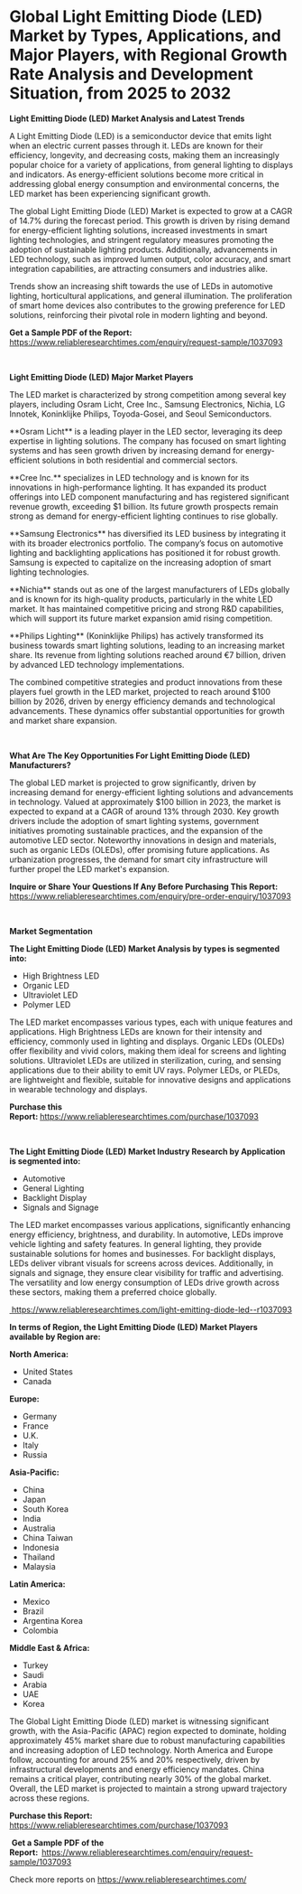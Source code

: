 <p><h1>Global Light Emitting Diode (LED) Market by Types, Applications, and Major Players, with Regional Growth Rate Analysis and Development Situation, from 2025 to 2032</h1></p><p><strong>Light Emitting Diode (LED) Market Analysis and Latest Trends</strong></p>
<p><p>A Light Emitting Diode (LED) is a semiconductor device that emits light when an electric current passes through it. LEDs are known for their efficiency, longevity, and decreasing costs, making them an increasingly popular choice for a variety of applications, from general lighting to displays and indicators. As energy-efficient solutions become more critical in addressing global energy consumption and environmental concerns, the LED market has been experiencing significant growth.</p><p>The global Light Emitting Diode (LED) Market is expected to grow at a CAGR of 14.7% during the forecast period. This growth is driven by rising demand for energy-efficient lighting solutions, increased investments in smart lighting technologies, and stringent regulatory measures promoting the adoption of sustainable lighting products. Additionally, advancements in LED technology, such as improved lumen output, color accuracy, and smart integration capabilities, are attracting consumers and industries alike.</p><p>Trends show an increasing shift towards the use of LEDs in automotive lighting, horticultural applications, and general illumination. The proliferation of smart home devices also contributes to the growing preference for LED solutions, reinforcing their pivotal role in modern lighting and beyond.</p></p>
<p><strong>Get a Sample PDF of the Report:&nbsp;</strong> <a href="https://www.reliableresearchtimes.com/enquiry/request-sample/1037093?utm_campaign=3219&utm_medium=2&utm_source=Github&utm_content=ia&utm_term=21032025&utm_id=light-emitting-diode-led">https://www.reliableresearchtimes.com/enquiry/request-sample/1037093</a></p>
<p>&nbsp;</p>
<p><strong>Light Emitting Diode (LED) Major Market Players</strong></p>
<p><p>The LED market is characterized by strong competition among several key players, including Osram Licht, Cree Inc., Samsung Electronics, Nichia, LG Innotek, Koninklijke Philips, Toyoda-Gosei, and Seoul Semiconductors. </p><p>**Osram Licht** is a leading player in the LED sector, leveraging its deep expertise in lighting solutions. The company has focused on smart lighting systems and has seen growth driven by increasing demand for energy-efficient solutions in both residential and commercial sectors.</p><p>**Cree Inc.** specializes in LED technology and is known for its innovations in high-performance lighting. It has expanded its product offerings into LED component manufacturing and has registered significant revenue growth, exceeding $1 billion. Its future growth prospects remain strong as demand for energy-efficient lighting continues to rise globally.</p><p>**Samsung Electronics** has diversified its LED business by integrating it with its broader electronics portfolio. The company’s focus on automotive lighting and backlighting applications has positioned it for robust growth. Samsung is expected to capitalize on the increasing adoption of smart lighting technologies.</p><p>**Nichia** stands out as one of the largest manufacturers of LEDs globally and is known for its high-quality products, particularly in the white LED market. It has maintained competitive pricing and strong R&D capabilities, which will support its future market expansion amid rising competition.</p><p>**Philips Lighting** (Koninklijke Philips) has actively transformed its business towards smart lighting solutions, leading to an increasing market share. Its revenue from lighting solutions reached around €7 billion, driven by advanced LED technology implementations.</p><p>The combined competitive strategies and product innovations from these players fuel growth in the LED market, projected to reach around $100 billion by 2026, driven by energy efficiency demands and technological advancements. These dynamics offer substantial opportunities for growth and market share expansion.</p></p>
<p>&nbsp;</p>
<p><strong>What Are The Key Opportunities For Light Emitting Diode (LED) Manufacturers?</strong></p>
<p><p>The global LED market is projected to grow significantly, driven by increasing demand for energy-efficient lighting solutions and advancements in technology. Valued at approximately $100 billion in 2023, the market is expected to expand at a CAGR of around 13% through 2030. Key growth drivers include the adoption of smart lighting systems, government initiatives promoting sustainable practices, and the expansion of the automotive LED sector. Noteworthy innovations in design and materials, such as organic LEDs (OLEDs), offer promising future applications. As urbanization progresses, the demand for smart city infrastructure will further propel the LED market's expansion.</p></p>
<p><strong>Inquire or Share Your Questions If Any Before Purchasing This Report:</strong> <a href="https://www.reliableresearchtimes.com/enquiry/pre-order-enquiry/1037093?utm_campaign=3219&utm_medium=2&utm_source=Github&utm_content=ia&utm_term=21032025&utm_id=light-emitting-diode-led">https://www.reliableresearchtimes.com/enquiry/pre-order-enquiry/1037093</a></p>
<p>&nbsp;</p>
<p><strong>Market Segmentation</strong></p>
<p><strong>The Light Emitting Diode (LED) Market Analysis by types is segmented into:</strong></p>
<p><ul><li>High Brightness LED</li><li>Organic LED</li><li>Ultraviolet LED</li><li>Polymer LED</li></ul></p>
<p><p>The LED market encompasses various types, each with unique features and applications. High Brightness LEDs are known for their intensity and efficiency, commonly used in lighting and displays. Organic LEDs (OLEDs) offer flexibility and vivid colors, making them ideal for screens and lighting solutions. Ultraviolet LEDs are utilized in sterilization, curing, and sensing applications due to their ability to emit UV rays. Polymer LEDs, or PLEDs, are lightweight and flexible, suitable for innovative designs and applications in wearable technology and displays.</p></p>
<p><strong>Purchase this Report:&nbsp;</strong><a href="https://www.reliableresearchtimes.com/purchase/1037093?utm_campaign=3219&utm_medium=2&utm_source=Github&utm_content=ia&utm_term=21032025&utm_id=light-emitting-diode-led">https://www.reliableresearchtimes.com/purchase/1037093</a></p>
<p>&nbsp;</p>
<p><strong>The Light Emitting Diode (LED) Market Industry Research by Application is segmented into:</strong></p>
<p><ul><li>Automotive</li><li>General Lighting</li><li>Backlight Display</li><li>Signals and Signage</li></ul></p>
<p><p>The LED market encompasses various applications, significantly enhancing energy efficiency, brightness, and durability. In automotive, LEDs improve vehicle lighting and safety features. In general lighting, they provide sustainable solutions for homes and businesses. For backlight displays, LEDs deliver vibrant visuals for screens across devices. Additionally, in signals and signage, they ensure clear visibility for traffic and advertising. The versatility and low energy consumption of LEDs drive growth across these sectors, making them a preferred choice globally.</p></p>
<p><a href="https://www.reliableresearchtimes.com/light-emitting-diode-led--r1037093?utm_campaign=3219&utm_medium=2&utm_source=Github&utm_content=ia&utm_term=21032025&utm_id=light-emitting-diode-led">&nbsp;https://www.reliableresearchtimes.com/light-emitting-diode-led--r1037093</a></p>
<p><strong>In terms of Region, the Light Emitting Diode (LED) Market Players available by Region are:</strong></p>
<p>
    <p> <strong> North America: </strong>
        <ul>
            <li>United States</li>
            <li>Canada</li>
        </ul>
        </p> 
    <p> <strong> Europe: </strong>
        <ul>
            <li>Germany</li>
            <li>France</li>
            <li>U.K.</li>
            <li>Italy</li>
            <li>Russia</li>
        </ul>
        </p> 
    <p> <strong> Asia-Pacific: </strong>
        <ul>
            <li>China</li>
            <li>Japan</li>
            <li>South Korea</li>
            <li>India</li>
            <li>Australia</li>
            <li>China Taiwan</li>
            <li>Indonesia</li>
            <li>Thailand</li>
            <li>Malaysia</li>
        </ul>
        </p> 
    <p> <strong> Latin America: </strong>
        <ul>
            <li>Mexico</li>
            <li>Brazil</li>
            <li>Argentina Korea</li>
            <li>Colombia</li>
        </ul>
        </p> 
    <p> <strong> Middle East & Africa: </strong>
        <ul>
            <li>Turkey</li>
            <li>Saudi</li>
            <li>Arabia</li>
            <li>UAE</li>
            <li>Korea</li>
        </ul>
    </p>
    </p>
<p><p>The Global Light Emitting Diode (LED) market is witnessing significant growth, with the Asia-Pacific (APAC) region expected to dominate, holding approximately 45% market share due to robust manufacturing capabilities and increasing adoption of LED technology. North America and Europe follow, accounting for around 25% and 20% respectively, driven by infrastructural developments and energy efficiency mandates. China remains a critical player, contributing nearly 30% of the global market. Overall, the LED market is projected to maintain a strong upward trajectory across these regions.</p></p>
<p><strong>Purchase this Report: </strong><a href="https://www.reliableresearchtimes.com/purchase/1037093?utm_campaign=3219&utm_medium=2&utm_source=Github&utm_content=ia&utm_term=21032025&utm_id=light-emitting-diode-led">https://www.reliableresearchtimes.com/purchase/1037093</a></p>
<p>&nbsp;<strong>Get a Sample PDF of the Report:&nbsp;&nbsp;</strong><a href="https://www.reliableresearchtimes.com/enquiry/request-sample/1037093?utm_campaign=3219&utm_medium=2&utm_source=Github&utm_content=ia&utm_term=21032025&utm_id=light-emitting-diode-led">https://www.reliableresearchtimes.com/enquiry/request-sample/1037093</a></p>
<p><strong></strong></p>
<p>Check more reports on <a href="https://www.reliableresearchtimes.com/?utm_campaign=3219&utm_medium=2&utm_source=Github&utm_content=ia&utm_term=21032025&utm_id=light-emitting-diode-led">https://www.reliableresearchtimes.com/</a></p>